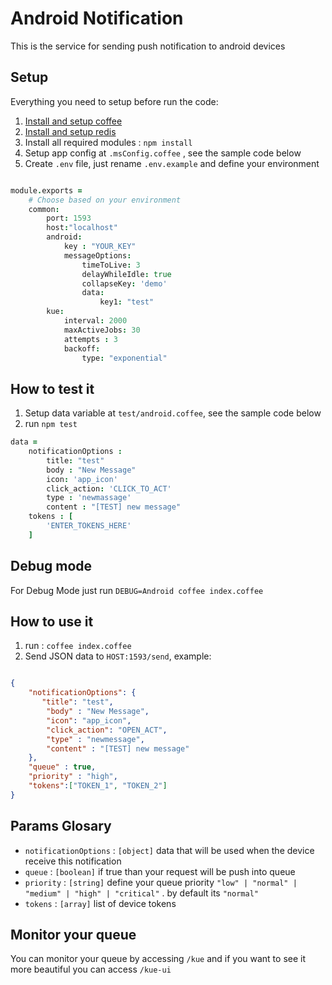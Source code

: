 # Android Notification
This is the service for sending push notification to android devices

## Setup

Everything you need to setup before run the code:

1. [Install and setup coffee](https://www.npmjs.com/package/coffee-script)
2. [Install and setup redis](http://redis.io/)
3. Install all required modules : `npm install`
4. Setup app config at `.msConfig.coffee` , see the sample code below
5. Create `.env` file, just rename `.env.example` and define your environment

```coffeescript

module.exports =
	# Choose based on your environment
	common:
		port: 1593
		host:"localhost"
		android:
			key : "YOUR_KEY"
			messageOptions:
				timeToLive: 3
				delayWhileIdle: true
				collapseKey: 'demo'
				data: 
					key1: "test"
		kue:
			interval: 2000
			maxActiveJobs: 30
			attempts : 3
			backoff:
				type: "exponential"

```

## How to test it
1. Setup data variable at `test/android.coffee`, see the sample code below
2. run `npm test`

```coffeescript
data =
	notificationOptions :
		title: "test"
		body : "New Message"
		icon: 'app_icon'
		click_action: 'CLICK_TO_ACT'
		type : 'newmassage'
		content : "[TEST] new message"
	tokens : [
		'ENTER_TOKENS_HERE'
	]
```

## Debug mode
For Debug Mode just run `DEBUG=Android coffee index.coffee`

## How to use it
1. run : `coffee index.coffee`
2. Send JSON data to `HOST:1593/send`, example:


```json

{
    "notificationOptions": {
       "title": "test",
 		"body" : "New Message",
 		"icon": "app_icon",
 		"click_action": "OPEN_ACT",
 		"type" : "newmessage",
 		"content" : "[TEST] new message"
    },
    "queue" : true,
    "priority" : "high",
    "tokens":["TOKEN_1", "TOKEN_2"]
}

```

## Params Glosary
* `notificationOptions` : `[object]` data that will be used when the device receive this notification
* `queue` : `[boolean]` if true than your request will be push into queue
* `priority` : `[string]` define your queue priority `"low" | "normal" | "medium" | "high" | "critical"` . by default its `"normal"`
* `tokens` : `[array]` list of device tokens

## Monitor your queue
You can monitor your queue by accessing `/kue` and if you want to see it more beautiful you can access `/kue-ui`